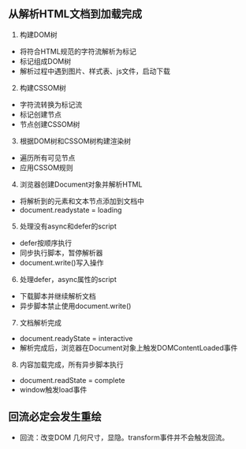 ## 从解析HTML文档到加载完成

1. 构建DOM树
- 将符合HTML规范的字符流解析为标记
- 标记组成DOM树
- 解析过程中遇到图片、样式表、js文件，启动下载

2. 构建CSSOM树
- 字符流转换为标记流
- 标记创建节点
- 节点创建CSSOM树

3. 根据DOM树和CSSOM树构建渲染树
- 遍历所有可见节点
- 应用CSSOM规则

4. 浏览器创建Document对象并解析HTML
- 将解析到的元素和文本节点添加到文档中
- document.readystate = loading

5. 处理没有async和defer的script
- defer按顺序执行
- 同步执行脚本，暂停解析器
- document.write()写入操作

6. 处理defer，async属性的script
- 下载脚本并继续解析文档
- 异步脚本禁止使用document.write()

7. 文档解析完成
- document.readyState = interactive
- 解析完成后，浏览器在Document对象上触发DOMContentLoaded事件

8. 内容加载完成，所有异步脚本执行
- document.readState = complete
- window触发load事件

## 回流必定会发生重绘
- 回流：改变DOM 几何尺寸，显隐。transform事件并不会触发回流。
